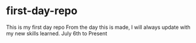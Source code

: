 # first-day-repo

This is my first day repo
From the day this is made, I will always update with my new skills learned.
July 6th to Present
